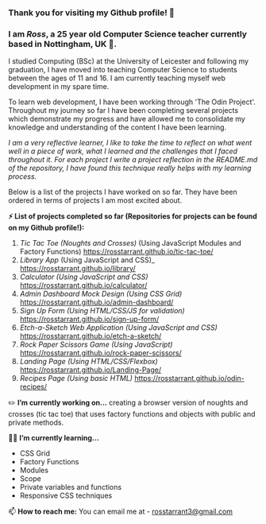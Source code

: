 ### Thank you for visiting my Github profile! 👋 
### I am _Ross_, a 25 year old Computer Science teacher currently based in Nottingham, UK :european_castle:.

I studied Computing (BSc) at the University of Leicester and following my graduation, I have moved into teaching Computer Science to students between the ages of 11 and 16. I am currently teaching myself web development in my spare time.

To learn web development, I have been working through 'The Odin Project'. Throughout my journey so far I have been completing several projects which demonstrate my progress and have allowed me to consolidate my knowledge and understanding of the content I have been learning. 

_I am a very reflective learner, I like to take the time to reflect on what went well in a piece of work, what I learned and the challenges that I faced throughout it. For each project I write a project reflection in the README.md of the repository, I have found this technique really helps with my learning process._

Below is a list of the projects I have worked on so far. They have been ordered in terms of projects I am most excited about.

**⚡ List of projects completed so far (Repositories for projects can be found on my Github profile!):**
1. _Tic Tac Toe (Noughts and Crosses)_ (Using JavaScript Modules and Factory Functions) https://rosstarrant.github.io/tic-tac-toe/
2. _Library App_ (Using JavaScript and CSS)_ https://rosstarrant.github.io/library/
3. _Calculator (Using JavaScript and CSS)_ https://rosstarrant.github.io/calculator/
4. _Admin Dashboard Mock Design (Using CSS Grid)_ https://rosstarrant.github.io/admin-dashboard/
5. _Sign Up Form (Using HTML/CSS/JS for validation)_ https://rosstarrant.github.io/sign-up-form/
6. _Etch-a-Sketch Web Application (Using JavaScript and CSS)_ https://rosstarrant.github.io/etch-a-sketch/
7. _Rock Paper Scissors Game (Using JavaScript)_ https://rosstarrant.github.io/rock-paper-scissors/
8. _Landing Page (Using HTML/CSS/Flexbox)_ https://rosstarrant.github.io/Landing-Page/
9. _Recipes Page (Using basic HTML)_ https://rosstarrant.github.io/odin-recipes/

:pencil2: **I’m currently working on...** creating a browser version of noughts and crosses (tic tac toe) that uses factory functions and objects with public and private methods.

:man_student: **I’m currently learning...** 
- CSS Grid
- Factory Functions
- Modules
- Scope
- Private variables and functions
- Responsive CSS techniques

📫 **How to reach me:** You can email me at - rosstarrant3@gmail.com

